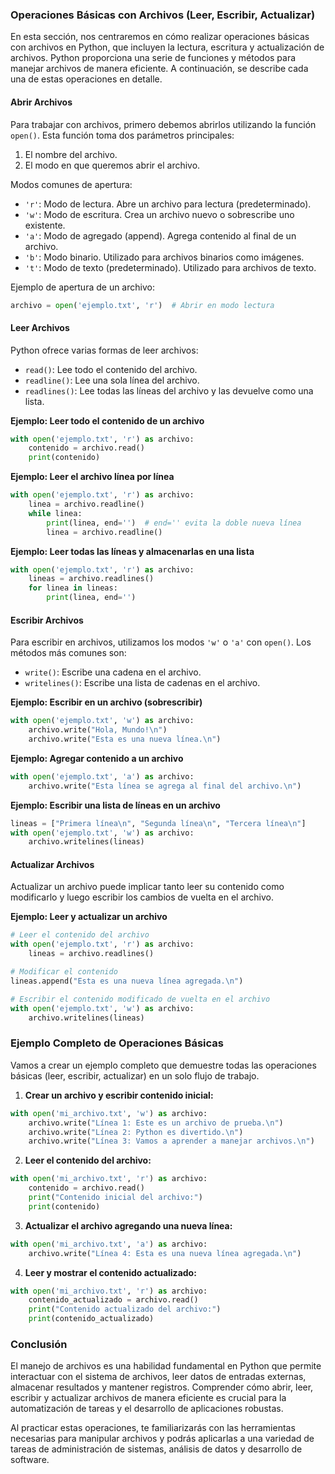 ### Operaciones Básicas con Archivos (Leer, Escribir, Actualizar)

En esta sección, nos centraremos en cómo realizar operaciones básicas con archivos en Python, que incluyen la lectura, escritura y actualización de archivos. Python proporciona una serie de funciones y métodos para manejar archivos de manera eficiente. A continuación, se describe cada una de estas operaciones en detalle.

#### Abrir Archivos

Para trabajar con archivos, primero debemos abrirlos utilizando la función `open()`. Esta función toma dos parámetros principales:
1. El nombre del archivo.
2. El modo en que queremos abrir el archivo.

Modos comunes de apertura:
- `'r'`: Modo de lectura. Abre un archivo para lectura (predeterminado).
- `'w'`: Modo de escritura. Crea un archivo nuevo o sobrescribe uno existente.
- `'a'`: Modo de agregado (append). Agrega contenido al final de un archivo.
- `'b'`: Modo binario. Utilizado para archivos binarios como imágenes.
- `'t'`: Modo de texto (predeterminado). Utilizado para archivos de texto.

Ejemplo de apertura de un archivo:
```python
archivo = open('ejemplo.txt', 'r')  # Abrir en modo lectura
```

#### Leer Archivos

Python ofrece varias formas de leer archivos:
- `read()`: Lee todo el contenido del archivo.
- `readline()`: Lee una sola línea del archivo.
- `readlines()`: Lee todas las líneas del archivo y las devuelve como una lista.

**Ejemplo: Leer todo el contenido de un archivo**

```python
with open('ejemplo.txt', 'r') as archivo:
    contenido = archivo.read()
    print(contenido)
```

**Ejemplo: Leer el archivo línea por línea**

```python
with open('ejemplo.txt', 'r') as archivo:
    linea = archivo.readline()
    while linea:
        print(linea, end='')  # end='' evita la doble nueva línea
        linea = archivo.readline()
```

**Ejemplo: Leer todas las líneas y almacenarlas en una lista**

```python
with open('ejemplo.txt', 'r') as archivo:
    lineas = archivo.readlines()
    for linea in lineas:
        print(linea, end='')
```

#### Escribir Archivos

Para escribir en archivos, utilizamos los modos `'w'` o `'a'` con `open()`. Los métodos más comunes son:
- `write()`: Escribe una cadena en el archivo.
- `writelines()`: Escribe una lista de cadenas en el archivo.

**Ejemplo: Escribir en un archivo (sobrescribir)**

```python
with open('ejemplo.txt', 'w') as archivo:
    archivo.write("Hola, Mundo!\n")
    archivo.write("Esta es una nueva línea.\n")
```

**Ejemplo: Agregar contenido a un archivo**

```python
with open('ejemplo.txt', 'a') as archivo:
    archivo.write("Esta línea se agrega al final del archivo.\n")
```

**Ejemplo: Escribir una lista de líneas en un archivo**

```python
lineas = ["Primera línea\n", "Segunda línea\n", "Tercera línea\n"]
with open('ejemplo.txt', 'w') as archivo:
    archivo.writelines(lineas)
```

#### Actualizar Archivos

Actualizar un archivo puede implicar tanto leer su contenido como modificarlo y luego escribir los cambios de vuelta en el archivo.

**Ejemplo: Leer y actualizar un archivo**

```python
# Leer el contenido del archivo
with open('ejemplo.txt', 'r') as archivo:
    lineas = archivo.readlines()

# Modificar el contenido
lineas.append("Esta es una nueva línea agregada.\n")

# Escribir el contenido modificado de vuelta en el archivo
with open('ejemplo.txt', 'w') as archivo:
    archivo.writelines(lineas)
```

### Ejemplo Completo de Operaciones Básicas

Vamos a crear un ejemplo completo que demuestre todas las operaciones básicas (leer, escribir, actualizar) en un solo flujo de trabajo.

1. **Crear un archivo y escribir contenido inicial:**

```python
with open('mi_archivo.txt', 'w') as archivo:
    archivo.write("Línea 1: Este es un archivo de prueba.\n")
    archivo.write("Línea 2: Python es divertido.\n")
    archivo.write("Línea 3: Vamos a aprender a manejar archivos.\n")
```

2. **Leer el contenido del archivo:**

```python
with open('mi_archivo.txt', 'r') as archivo:
    contenido = archivo.read()
    print("Contenido inicial del archivo:")
    print(contenido)
```

3. **Actualizar el archivo agregando una nueva línea:**

```python
with open('mi_archivo.txt', 'a') as archivo:
    archivo.write("Línea 4: Esta es una nueva línea agregada.\n")
```

4. **Leer y mostrar el contenido actualizado:**

```python
with open('mi_archivo.txt', 'r') as archivo:
    contenido_actualizado = archivo.read()
    print("Contenido actualizado del archivo:")
    print(contenido_actualizado)
```

### Conclusión

El manejo de archivos es una habilidad fundamental en Python que permite interactuar con el sistema de archivos, leer datos de entradas externas, almacenar resultados y mantener registros. Comprender cómo abrir, leer, escribir y actualizar archivos de manera eficiente es crucial para la automatización de tareas y el desarrollo de aplicaciones robustas.

Al practicar estas operaciones, te familiarizarás con las herramientas necesarias para manipular archivos y podrás aplicarlas a una variedad de tareas de administración de sistemas, análisis de datos y desarrollo de software.